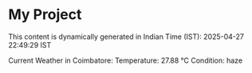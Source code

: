 # My Project

This content is dynamically generated in Indian Time (IST): 2025-04-27 22:49:29 IST


Current Weather in Coimbatore:
Temperature: 27.88 °C
Condition: haze
